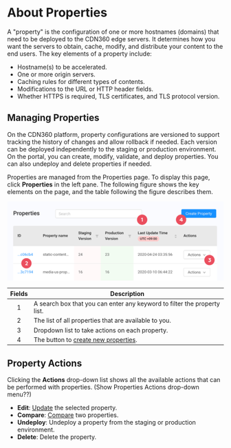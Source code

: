 # About Properties

A "property" is the configuration of one or more hostnames (domains) that need to be deployed to the CDN360 edge servers. It determines how you want the servers to obtain, cache, modify, and distribute your content to the end users. The key elements of a property include:
- Hostname(s) to be accelerated.
- One or more origin servers.
- Caching rules for different types of contents.
- Modifications to the URL or HTTP header fields.
- Whether HTTPS is required, TLS certificates, and TLS protocol version.

## Managing Properties

On the CDN360 platform, property configurations are versioned to support tracking the history of changes and allow rollback if needed. Each version can be  deployed independently to the staging or production environment. On the portal, you can create, modify, validate, and deploy properties. You can also undeploy and delete properties if needed.

Properties are managed from the Properties page. To display this page, click **Properties** in the left pane. The following figure shows the key elements on the page, and the table following the figure describes them.

<p align=center><img src="/docs/resources/images/Properties Page.png" alt="properties page" width="900"></p>


| **Fields**   | **Description**                                                                           |
| :----------: | ----------------------------------------------------------------------------------------- |
| 1            | A search box that you can enter any keyword to filter the property list.                  |
| 2            | The list of all properties that are available to you.                                     |
| 3            | Dropdown list to take actions on each property.                                           |
| 4            | The button to [create new properties](</docs/portal/edge-configurations/creating-property.md>).    |

## Property Actions
Clicking the **Actions** drop-down list shows all the available actions that can be performed with properties.
(Show Properties Actions drop-down menu??)
- **Edit**: [Update](</docs/portal/edge-configurations/editing-properties.md>) the selected property.
- **Compare**: [Compare](</docs/portal/edge-configurations/comparing-properties.md>) two properties.
- **Undeploy**: Undeploy a property from the staging or production environment.
- **Delete**: Delete the property.

